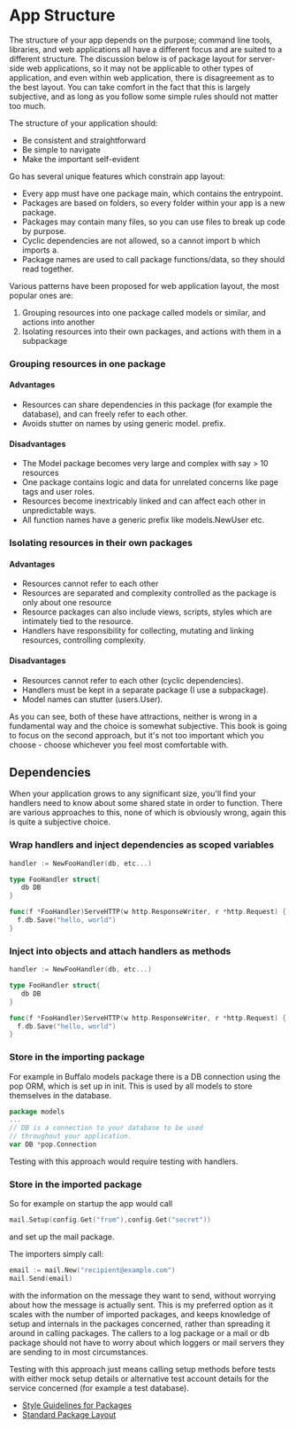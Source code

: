 # App Structure

The structure of your app depends on the purpose; command line tools, libraries, and web applications all have a different focus and are suited to a different structure. The discussion below is of package layout for server-side web applications, so it may not be applicable to other types of application, and even within web application, there is disagreement as to the best layout. You can take comfort in the fact that this is largely subjective, and as long as you follow some simple rules should not matter too much. 

The structure of your application should:

* Be consistent and straightforward 
* Be simple to navigate 
* Make the important self-evident 

Go has several unique features which constrain app layout:

* Every app must have one package main, which contains the entrypoint. 
* Packages are based on folders, so every folder within your app is a new package. 
* Packages may contain many files, so you can use files to break up code by purpose.
* Cyclic dependencies are not allowed, so a cannot import b which imports a.
* Package names are used to call package functions/data, so they should read together. 

Various patterns have been proposed for web application layout, the most popular ones are:

1. Grouping resources into one package called models or similar, and actions into another 
2. Isolating resources into their own packages, and actions with them in a subpackage 


### Grouping resources in one package 


#### Advantages
* Resources can share dependencies in this package (for example the database), and can freely refer to each other. 
* Avoids stutter on names by using generic model. prefix. 

#### Disadvantages
* The Model package becomes very large and complex with say > 10 resources 
* One package contains logic and data for unrelated concerns like page tags and user roles. 
* Resources become inextricably linked and can affect each other in unpredictable ways. 
* All function names have a generic prefix like models.NewUser etc. 


### Isolating resources in their own packages 

#### Advantages
* Resources cannot refer to each other 
* Resources are separated and complexity controlled as the package is only about one resource
* Resource packages can also include views, scripts, styles which are intimately tied to the resource. 
* Handlers have responsibility for collecting, mutating and linking resources, controlling complexity. 


#### Disadvantages
* Resources cannot refer to each other (cyclic dependencies). 
* Handlers must be kept in a separate package (I use a subpackage). 
* Model names can stutter (users.User). 

As you can see, both of these have attractions, neither is wrong in a fundamental way and the choice is somewhat subjective. This book is going to focus on the second approach, but it's not too important which you choose - choose whichever you feel most comfortable with. 


## Dependencies 

When your application grows to any significant size, you'll find your handlers need to know about some shared state in order to function. There are various approaches to this, none of which is obviously wrong, again this is quite a subjective choice. 


### Wrap handlers and inject dependencies as scoped variables 

```go
handler := NewFooHandler(db, etc...)

type FooHandler struct{
   db DB
}

func(f *FooHandler)ServeHTTP(w http.ResponseWriter, r *http.Request) {
  f.db.Save("hello, world") 
}
```


### Inject into objects and attach handlers as methods

```go
handler := NewFooHandler(db, etc...)

type FooHandler struct{
   db DB
}

func(f *FooHandler)ServeHTTP(w http.ResponseWriter, r *http.Request) {
  f.db.Save("hello, world") 
}
```


### Store in the importing package

For example in Buffalo models package there is a DB connection using the pop ORM, which is set up in init. This is used by all models to store themselves in the database. 

```go
package models
...
// DB is a connection to your database to be used
// throughout your application.
var DB *pop.Connection
```

Testing with this approach would require testing with handlers. 

### Store in the imported package

So for example on startup the app would call 

```go
mail.Setup(config.Get("from"),config.Get("secret"))
```

and set up the mail package. 

The importers simply call:

```go
email := mail.New("recipient@example.com")
mail.Send(email)
```

with the information on the message they want to send, without worrying about how the message is actually sent. This is my preferred option as it scales with the number of imported packages, and keeps knowledge of setup and internals in the packages concerned, rather than spreading it around in calling packages. The callers to a log package or a mail or db package should not have to worry about which loggers or mail servers they are sending to in most circumstances. 

Testing with this approach just means calling setup methods before tests with either mock setup details or alternative test account details for the service concerned (for example a test database).


* [Style Guidelines for Packages](https://rakyll.org/style-packages/)
* [Standard Package Layout ](https://medium.com/@benbjohnson/standard-package-layout-7cdbc8391fc1#.k8xq7h19a)
